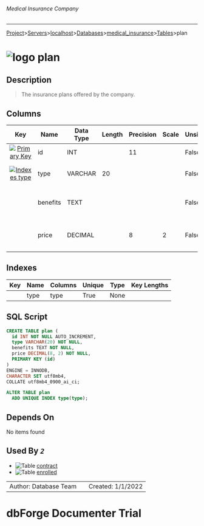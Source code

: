 ###### Medical Insurance Company
___
[Project](../../../../../startpage.md)>[Servers](../../../../Servers.md)>[localhost](../../../localhost.md)>[Databases](../../Databases.md)>[medical_insurance](../medical_insurance.md)>[Tables](Tables.md)>plan


# ![logo](../../../../../Images/table64.svg) plan

## <a name="#Description"></a>Description
> The insurance plans offered by the company.
## <a name="#Columns"></a>Columns
|Key|Name|Data Type|Length|Precision|Scale|Unsigned|Zerofill|Binary|Not Null|Auto Increment|Default|Virtual|Description|
|:---:|---|---|---|---|---|---|---|---|---|---|---|---|---|
|[![Primary Key ](../../../../../Images/primarykey.svg)](#Indexes)|id|INT||11||False|False|False|True|True||False|The id of the plan|
|[![Indexes type](../../../../../Images/index.svg)](#Indexes)|type|VARCHAR|20|||False|False|False|True|False||False|The type (name) of the plan|
||benefits|TEXT||||False|False|False|True|False||False|The benefits offered by the plan|
||price|DECIMAL||8|2|False|False|False|True|False||False|The price of the plan in Egyptian pounds|

## <a name="#Indexes"></a>Indexes
|Key|Name|Columns|Unique|Type|Key Lengths|
|:---:|---|---|---|---|---|
||type|type|True|None||

## <a name="#SqlScript"></a>SQL Script
```SQL
CREATE TABLE plan (
  id INT NOT NULL AUTO_INCREMENT,
  type VARCHAR(20) NOT NULL,
  benefits TEXT NOT NULL,
  price DECIMAL(8, 2) NOT NULL,
  PRIMARY KEY (id)
)
ENGINE = INNODB,
CHARACTER SET utf8mb4,
COLLATE utf8mb4_0900_ai_ci;

ALTER TABLE plan 
  ADD UNIQUE INDEX type(type);
```

## <a name="#DependsOn"></a>Depends On
No items found

## <a name="#UsedBy"></a>Used By _`2`_
- ![Table](../../../../../Images/table.svg) [contract](contract.md)
- ![Table](../../../../../Images/table.svg) [enrolled](enrolled.md)


||||
|---|---|---|
|Author: Database Team||Created: 1/1/2022|
# dbForge Documenter Trial